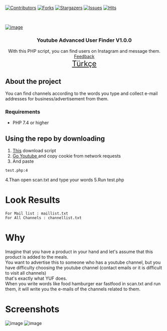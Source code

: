 [![Contributors][contributors-shield]][contributors-url]
[![Forks][forks-shield]][forks-url]
[![Stargazers][stars-shield]][stars-url]
[![Issues][issues-shield]][issues-url]
[![Hits](https://hits.seeyoufarm.com/api/count/incr/badge.svg?url=https://github.com/suphiyasin/Youtube-User-Finder&count_bg=%23C83D3D&title_bg=%23057386&icon=&icon_color=%23BA0808&title=View&edge_flat=false)](https://github.com/suphiyasin/Youtube-User-Finder)


<br />
<p align="center">
<a href="https://github.com/suphiyasin/Youtube-User-Finder/">
    
![image](https://user-images.githubusercontent.com/65618247/179368235-17c5e7d4-7266-46f6-aa9a-fb891a7da232.png)


</a>

<h3 align="center">Youtube Advanced User Finder V1.0.0</h3>

<p align="center">
    With this PHP script, you can find users on Instagram and message them.
    <br>
    <a href="https://github.com/suphiyasin/Youtube-User-Finder/issues">Feedback</a>
    <br>
    <a href="https://github.com/suphiyasin/Youtube-User-Finder/blob/main/README-TR.md" style="font-size:24px">Türkçe</a>
</p>


## About the project

You can find channels according to the words you type and collect e-mail addresses for business/advertisement from them.


### Requirements

- PHP 7.4 or higher

## Using the repo by downloading

1. <a href="https://github.com/suphiyasin/Youtube-User-Finder/archive/refs/heads/main.zip">This</a> download script
2. <a href="https://youtube.com/">Go Youtube </a> and copy cookie from network requests
3. And paste 
```
test.php:4
```
4.Than open scan.txt and type your words
5.Run test.php 

# Look Results
```
For Mail list : maillist.txt 
For All Channels : channellist.txt
```
# Why
Imagine that you have a product in your hand and let's assume that this product is added to the meals.<br/>
You want to advertise this to someone who has a youtube channel, but you have difficulty choosing the youtube channel (contact emails or it is difficult to visit all channels)<br/>
that's exactly what YUF does.<br/>
When you write words like food hamburger ear fastfood in scan.txt and run them, it will write you the e-mails of the channels related to them.
<br/>

# Screenshots
![image](https://user-images.githubusercontent.com/65618247/179368669-2d4f2dd2-cd43-43f5-9d37-7c76104bd100.png)
![image](https://user-images.githubusercontent.com/65618247/179368780-95205d61-9f1c-4e7d-8cdb-dc1463340804.png)



[contributors-shield]: https://img.shields.io/github/contributors/suphiyasin/Youtube-User-Finder.svg?style=for-the-badge
[contributors-url]: https://github.com/suphiyasin/Youtube-User-Finder/graphs/contributors
[forks-shield]: https://img.shields.io/github/forks/suphiyasin/Youtube-User-Finder.svg?style=for-the-badge
[forks-url]: https://github.com/suphiyasin/Youtube-User-Finder/network/members
[stars-shield]: https://img.shields.io/github/stars/suphiyasin/Youtube-User-Finder.svg?style=for-the-badge
[stars-url]: https://github.com/suphiyasin/Youtube-User-Finder/stargazers
[issues-shield]: https://img.shields.io/github/issues/suphiyasin/Youtube-User-Finder.svg?style=for-the-badge
[issues-url]: https://github.com/suphiyasin/Youtube-User-Finder/issues
